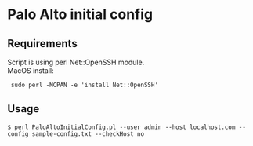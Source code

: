 # Palo Alto initial config

## Requirements

Script is using perl Net::OpenSSH module.   
MacOS install:
```
 sudo perl -MCPAN -e 'install Net::OpenSSH'
```
## Usage
```
$ perl PaloAltoInitialConfig.pl --user admin --host localhost.com --config sample-config.txt --checkHost no
```
